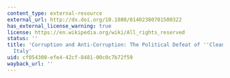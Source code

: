 ```yaml
---
content_type: external-resource
external_url: http://dx.doi.org/10.1080/01402380701500322
has_external_license_warning: true
license: https://en.wikipedia.org/wiki/All_rights_reserved
status: ''
title: 'Corruption and Anti-Corruption: The Political Defeat of ''Clean Hands'' in
  Italy'
uid: cf054300-efe4-42cf-8481-00c0c7b72f59
wayback_url: ''
---
```

